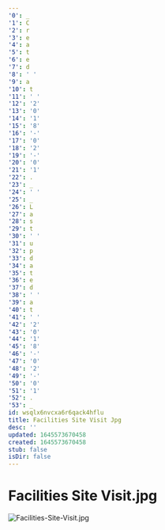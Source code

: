 ```yaml
---
'0': _
'1': C
'2': r
'3': e
'4': a
'5': t
'6': e
'7': d
'8': ' '
'9': a
'10': t
'11': ' '
'12': '2'
'13': '0'
'14': '1'
'15': '8'
'16': '-'
'17': '0'
'18': '2'
'19': '-'
'20': '0'
'21': '1'
'22': .
'23': _
'24': ' '
'25': _
'26': L
'27': a
'28': s
'29': t
'30': ' '
'31': u
'32': p
'33': d
'34': a
'35': t
'36': e
'37': d
'38': ' '
'39': a
'40': t
'41': ' '
'42': '2'
'43': '0'
'44': '1'
'45': '8'
'46': '-'
'47': '0'
'48': '2'
'49': '-'
'50': '0'
'51': '1'
'52': .
'53': _
id: wsqlx6nvcxa6r6qack4hflu
title: Facilities Site Visit Jpg
desc: ''
updated: 1645573670458
created: 1645573670458
stub: false
isDir: false
---
```


# Facilities Site Visit.jpg


![Facilities-Site-Visit.jpg](/assets/facilities-site-visit-a3vxq6h0wj72.jpg)


